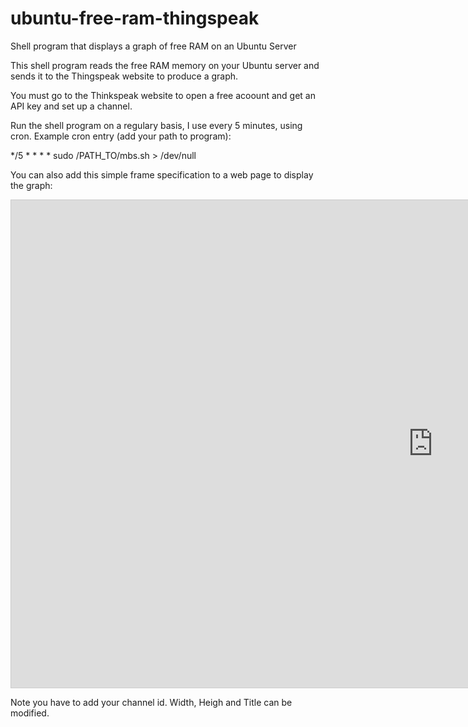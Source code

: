# ubuntu-free-ram-thingspeak
Shell program that displays a graph of free RAM on an Ubuntu Server

This shell program reads the free RAM memory on your Ubuntu server and sends it to the Thingspeak website to produce a graph.

You must go to the Thinkspeak website to open a free acoount and get an API key and set up a channel.

Run the shell program on a regulary basis, I use every 5 minutes, using cron. Example cron entry (add your path to program):

*/5 * * * * sudo /PATH_TO/mbs.sh > /dev/null

You can also add this simple frame specification to a web page to display the graph:

<iframe width="1350" height="780" align="middle"style="border: 1px solid #cccccc;" src="https://thingspeak.com/channels/YOUR-CHANNEL-ID/charts/1?bgcolor=%23ffffff&color=%23d62020&dynamic=true&results=288&type=line&update=15&height=auto&width=auto&title='Free RAM'"></iframe>


Note you have to add your channel id. Width, Heigh and Title can be modified.

